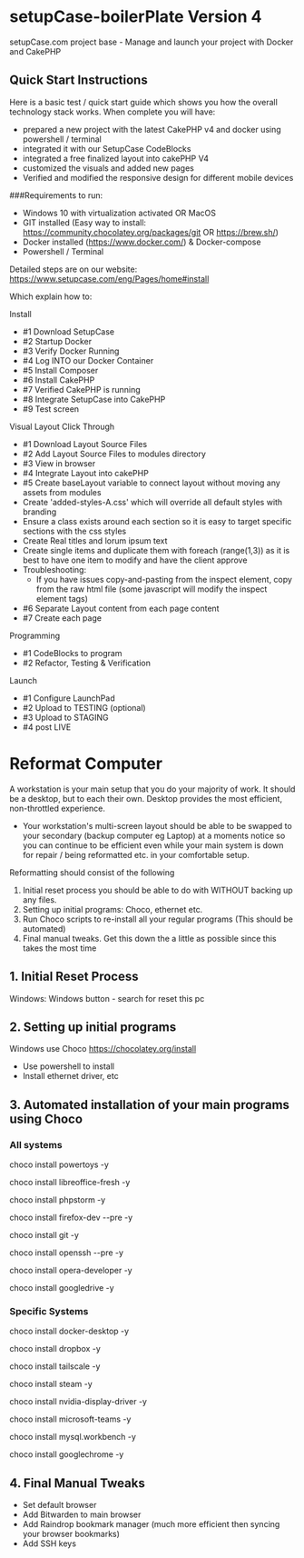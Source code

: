 # setupCase-boilerPlate Version 4
setupCase.com project base - Manage and launch your project with Docker and CakePHP

## Quick Start Instructions

Here is a basic test / quick start guide which shows you how the overall technology stack works.
When complete you will have:
- prepared a new project with the latest CakePHP v4 and docker using powershell / terminal
- integrated it with our SetupCase CodeBlocks
- integrated a free finalized layout into cakePHP V4
- customized the visuals and added new pages
- Verified and modified the responsive design for different mobile devices

###Requirements to run:
- Windows 10 with virtualization activated OR MacOS
- GIT installed (Easy way to install: https://community.chocolatey.org/packages/git OR https://brew.sh/)
- Docker installed (https://www.docker.com/) & Docker-compose
- Powershell / Terminal

Detailed steps are on our website: https://www.setupcase.com/eng/Pages/home#install

Which explain how to: 

Install
- #1 Download SetupCase 
- #2 Startup Docker 
- #3 Verify Docker Running
- #4 Log INTO our Docker Container 
- #5 Install Composer 
- #6 Install CakePHP
- #7 Verified CakePHP is running
- #8 Integrate SetupCase into CakePHP 
- #9 Test screen

Visual Layout Click Through 
- #1 Download Layout Source Files
- #2 Add Layout Source Files to modules directory
- #3 View in browser
- #4 Integrate Layout into cakePHP 
- #5 Create baseLayout variable to connect layout without moving any assets from modules
- Create 'added-styles-A.css' which will override all default styles with branding
- Ensure a class exists around each section so it is easy to target specific sections with the css styles
- Create Real titles and lorum ipsum text
- Create single items and duplicate them with foreach (range(1,3)) as it is best to have one item to modify and have the client approve
- Troubleshooting: 
  - If you have issues copy-and-pasting from the inspect element, copy from the raw html file (some javascript will modify the inspect element tags)
- #6 Separate Layout content from each page content 
- #7 Create each page 



Programming
- #1 CodeBlocks to program
- #2 Refactor, Testing & Verification

Launch
- #1 Configure LaunchPad 
- #2 Upload to TESTING (optional) 
- #3 Upload to STAGING 
- #4 post LIVE 










# Reformat Computer
A workstation is your main setup that you do your majority of work. It should be a desktop, but to each their own. 
Desktop provides the most efficient, non-throttled experience.
- Your workstation's multi-screen layout should be able to be swapped to your secondary (backup computer eg Laptop) 
at a moments notice so you can continue to be efficient even while your main system is down for repair / being reformatted etc. in your comfortable setup.

Reformatting should consist of the following
1. Initial reset process you should be able to do with WITHOUT backing up any files. 
2. Setting up initial programs: Choco, ethernet etc. 
3. Run Choco scripts to re-install all your regular programs (This should be automated)
4. Final manual tweaks. Get this down the a little as possible since this takes the most time

## 1. Initial Reset Process
Windows: Windows button - search for reset this pc

## 2. Setting up initial programs
Windows use Choco
https://chocolatey.org/install
- Use powershell to install
- Install ethernet driver, etc

## 3. Automated installation of your main programs using Choco
### All systems
choco install powertoys -y

choco install libreoffice-fresh -y

choco install phpstorm -y

choco install firefox-dev --pre -y

choco install git -y

choco install openssh --pre -y

choco install opera-developer -y

choco install googledrive -y

### Specific Systems
choco install docker-desktop -y

choco install dropbox -y

choco install tailscale -y

choco install steam -y

choco install nvidia-display-driver -y

choco install microsoft-teams -y

choco install mysql.workbench -y

choco install googlechrome -y

## 4. Final Manual Tweaks
- Set default browser
- Add Bitwarden to main browser
- Add Raindrop bookmark manager (much more efficient then syncing your browser bookmarks)
- Add SSH keys






